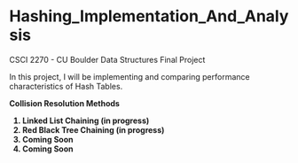 # Hashing_Implementation_And_Analysis
CSCI 2270 - CU Boulder Data Structures Final Project

In this project, I will be implementing and comparing performance characteristics of Hash Tables.

<b>Collision Resolution Methods<b>
  <ol>
    <li>Linked List Chaining (in progress)</li>
    <li>Red Black Tree Chaining (in progress)</li>
    <li>Coming Soon</li>
    <li>Coming Soon</li>
  </ol>
